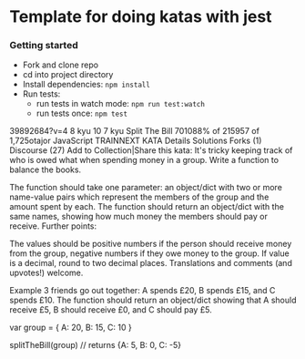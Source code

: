 # Template for doing katas with jest 

### Getting started
- Fork and clone repo
- cd into project directory
- Install dependencies: `npm install`
- Run tests:
  - run tests in watch mode: `npm run test:watch`
  - run tests once: `npm test`

39892684?v=4
8 kyu
10
7 kyu
Split The Bill
701088% of 215957 of 1,725otajor
JavaScript
TRAINNEXT KATA
Details
Solutions
Forks (1)
Discourse (27)
Add to Collection|Share this kata:
It's tricky keeping track of who is owed what when spending money in a group. Write a function to balance the books.

The function should take one parameter: an object/dict with two or more name-value pairs which represent the members of the group and the amount spent by each.
The function should return an object/dict with the same names, showing how much money the members should pay or receive.
Further points:

The values should be positive numbers if the person should receive money from the group, negative numbers if they owe money to the group.
If value is a decimal, round to two decimal places.
Translations and comments (and upvotes!) welcome.

Example
3 friends go out together: A spends £20, B spends £15, and C spends £10. The function should return an object/dict showing that A should receive £5, B should receive £0, and C should pay £5.

var group = {
    A: 20, 
    B: 15, 
    C: 10
}

splitTheBill(group) // returns {A: 5, B: 0, C: -5}